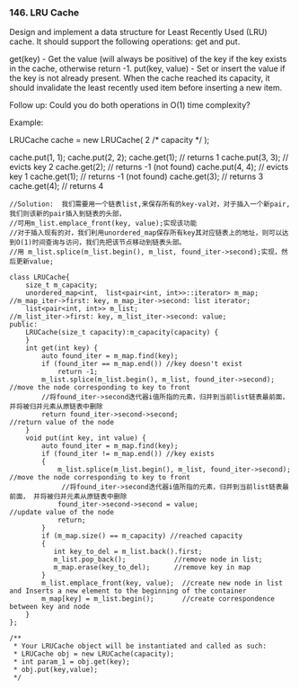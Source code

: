 ### 146. LRU Cache
Design and implement a data structure for Least Recently Used (LRU) cache. It should support the following operations: get and put.

get(key) - Get the value (will always be positive) of the key if the key exists in the cache, otherwise return -1.
put(key, value) - Set or insert the value if the key is not already present. When the cache reached its capacity, it should invalidate the least recently used item before inserting a new item.

Follow up:
Could you do both operations in O(1) time complexity?

Example:

LRUCache cache = new LRUCache( 2 /* capacity */ );

cache.put(1, 1);
cache.put(2, 2);
cache.get(1);       // returns 1
cache.put(3, 3);    // evicts key 2
cache.get(2);       // returns -1 (not found)
cache.put(4, 4);    // evicts key 1
cache.get(1);       // returns -1 (not found)
cache.get(3);       // returns 3
cache.get(4);       // returns 4
```
//Solution:  我们需要用一个链表list,来保存所有的key-val对，对于插入一个新pair,我们则该新的pair插入到链表的头部，
//可用m_list.emplace_front(key, value);实现该功能
//对于插入现有的对，我们利用unordered_map保存所有key其对应链表上的地址，则可以达到O(1)时间查询与访问，我们先把该节点移动到链表头部。
//用 m_list.splice(m_list.begin(), m_list, found_iter->second);实现，然后更新value;

class LRUCache{
    size_t m_capacity;
    unordered_map<int,  list<pair<int, int>>::iterator> m_map; //m_map_iter->first: key, m_map_iter->second: list iterator;
    list<pair<int, int>> m_list;                               //m_list_iter->first: key, m_list_iter->second: value;
public:
    LRUCache(size_t capacity):m_capacity(capacity) {
    }
    int get(int key) {
        auto found_iter = m_map.find(key);
        if (found_iter == m_map.end()) //key doesn't exist
            return -1;
        m_list.splice(m_list.begin(), m_list, found_iter->second); //move the node corresponding to key to front
        //将found_iter->second迭代器i值所指的元素，归并到当前list链表最前面， 并将被归并元素从原链表中删除 
        return found_iter->second->second;                         //return value of the node
    }
    void put(int key, int value) {
        auto found_iter = m_map.find(key);
        if (found_iter != m_map.end()) //key exists
        {
            m_list.splice(m_list.begin(), m_list, found_iter->second); //move the node corresponding to key to front
             //将found_iter->second迭代器i值所指的元素，归并到当前list链表最前面， 并将被归并元素从原链表中删除
            found_iter->second->second = value;                        //update value of the node
            return;
        }
        if (m_map.size() == m_capacity) //reached capacity
        {
           int key_to_del = m_list.back().first; 
           m_list.pop_back();            //remove node in list;
           m_map.erase(key_to_del);      //remove key in map
        }
        m_list.emplace_front(key, value);  //create new node in list and Inserts a new element to the beginning of the container
        m_map[key] = m_list.begin();       //create correspondence between key and node
    }
};

/**
 * Your LRUCache object will be instantiated and called as such:
 * LRUCache obj = new LRUCache(capacity);
 * int param_1 = obj.get(key);
 * obj.put(key,value);
 */
 ```
